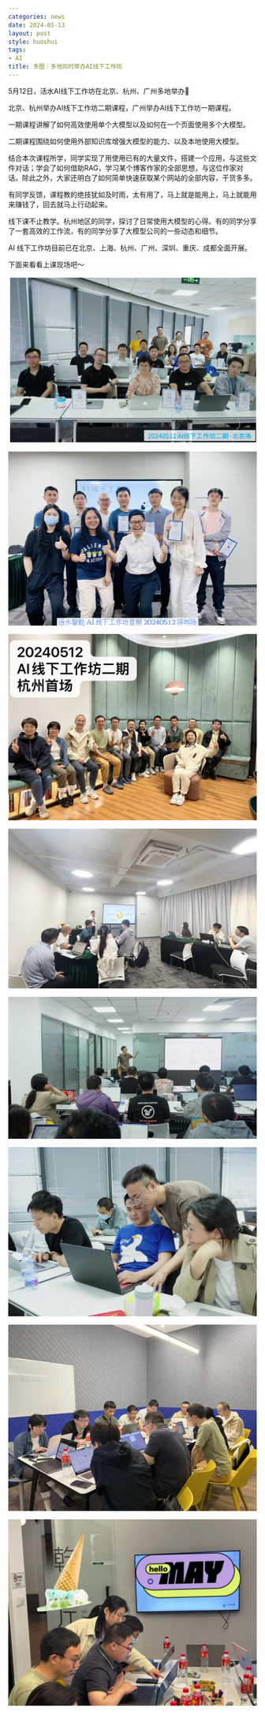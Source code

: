 ```yaml
---
categories: news
date: 2024-05-13
layout: post
style: huoshui
tags:
- AI
title: 多图｜多地同时举办AI线下工作坊
---
```


5月12日，活水AI线下工作坊在北京、杭州、广州多地举办🎉

北京、杭州举办AI线下工作坊二期课程，广州举办AI线下工作坊一期课程。

一期课程讲解了如何高效使用单个大模型以及如何在一个页面使用多个大模型。

二期课程围绕如何使用外部知识库增强大模型的能力、以及本地使用大模型。  

结合本次课程所学，同学实现了用使用已有的大量文件，搭建一个应用，与这些文件对话；学会了如何借助RAG，学习某个博客作家的全部思想，与这位作家对话。除此之外，大家还明白了如何简单快速获取某个网站的全部内容，干货多多。

有同学反馈，课程教的绝技犹如及时雨，太有用了，马上就是能用上，马上就能用来赚钱了，回去就马上行动起来。

线下课不止教学。杭州地区的同学，探讨了日常使用大模型的心得。有的同学分享了一套高效的工作流，有的同学分享了大模型公司的一些动态和细节。

AI 线下工作坊目前已在北京、上海、杭州、广州、深圳、重庆、成都全面开展。

下面来看看上课现场吧～

![](/assets/images/879a142e604944a192c627fb483bf1ac.png)

![](/assets/images/104ff7a1fe4f4631a639186fb1c31a98.png)

![](/assets/images/10d7dc8b1cac470abae16e0bc4c1459b.jpg)

![](/assets/images/c9cb06d97916473eab4dd54e5a2491b6.jpg)

![](/assets/images/c0c0dedf2d074ca7992ac74e5f6060c3.jpg)

![](/assets/images/a31ca25c4bb6478d95fbb389b728779f.jpg)

![](/assets/images/9dec61eaa5ab4b54a4adb3d421d83b8c.jpg)

![](/assets/images/1ca4cdf1d5084a5e9a3ea3a70972b543.jpg)
